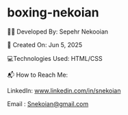 # boxing-nekoian
👨‍💻 Developed By: Sepehr Nekooian

📅 Created On: Jun 5, 2025

💻Technologies Used: HTML/CSS 

📬 How to Reach Me:

LinkedIn: www.linkedin.com/in/snekoian

Email : Snekoian@gmail.com
